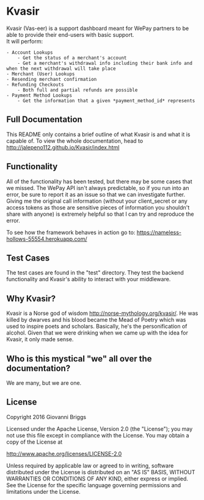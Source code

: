 # Kvasir
Kvasir (Vas-eer) is a support dashboard meant for WePay partners to be able to provide their end-users with basic support.  
It will perform:

    - Account Lookups
        - Get the status of a merchant's account
        - Get a merchant's withdrawal info including their bank info and when the next withdrawal will take place
    - Merchant (User) Lookups
    - Resending merchant confirmation
    - Refunding Checkouts
        - Both full and partial refunds are possible
    - Payment Method Lookups
        - Get the information that a given *payment_method_id* represents

## Full Documentation
This README only contains a brief outline of what Kvasir is and what it is capable of.  To view the whole documentation, head to http://jalepeno112.github.io/Kvasir/index.html

## Functionality
All of the functionality has been tested, but there may be some cases that we missed.  The WePay API isn't always predictable, so if you run into an error, be sure to report it as an issue so that we can investigate further.  Giving me the original call information (without your client_secret or any access tokens as those are sensitive pieces of information you shouldn't share with anyone) is extremely helpful so that I can try and reproduce the error.

To see how the framework behaves in action go to: https://nameless-hollows-55554.herokuapp.com/

## Test Cases
The test cases are found in the "test" directory.  They test the backend functionality and Kvasir's ability to interact with your middleware.

## Why Kvasir?
Kvasir is a Norse god of wisdom <http://norse-mythology.org/kvasir/>.  He was killed by dwarves and his blood became the Mead of Poetry which was used to inspire poets and scholars.  Basically, he's the personification of alcohol.  Given that we were drinking when we came up with the idea for Kvasir, it only made sense.

## Who is this mystical "we" all over the documentation?
We are many, but we are one.

## License
Copyright 2016 Giovanni Briggs

Licensed under the Apache License, Version 2.0 (the "License");
you may not use this file except in compliance with the License.
You may obtain a copy of the License at

 http://www.apache.org/licenses/LICENSE-2.0

Unless required by applicable law or agreed to in writing, software
distributed under the License is distributed on an "AS IS" BASIS,
WITHOUT WARRANTIES OR CONDITIONS OF ANY KIND, either express or implied.
See the License for the specific language governing permissions and
limitations under the License.

